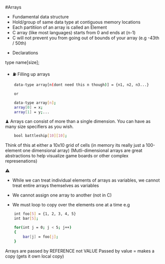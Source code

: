 #Arrays

- Fundamental data structure
- Hold/group of same data type at contiguous memory locations
- Each partitiion of an array is called an Element
- C array (like most languages) starts from 0 and ends at (n-1)
- C will not prevent you from going out of bounds of your array (e.g -43th / 50th)

* Declarations

type name[size];

- ⛽️ Filling up arrays

```bash
    data-type array[n(dont need this n though)] = {n1, n2, n3...}

    or

    data-type array[n];
    array[0] = x;
    array[1] = y;...
```

♟ Arrays can consist of more than a single dimension. You can have as many size specifiers as you wish.

```bash
    bool battleship[10][10];
```

Think of this at either a 10x10 grid of cells
(in memory its really just a 100-element one dimensional array)
(Mutli-dimensional arrays are great abstractions to help visualize game boards or other complex represenations)

⚠

- While we can treat individual elements of arrays as variables, we cannot treat entire arrays themselves as variables

- We cannot assign one array to another (not in C)
- We must loop to copy over the elements one at a time e.g

```bash
    int foo[5] = {1, 2, 3, 4, 5}
    int bar[5];

    for(int j = 0; j < 5; j++)
    {
        bar[j] = foo[j];
    }
```

Arrays are passed by REFERENCE not VALUE
Passed by value = makes a copy (gets it own local copy)

